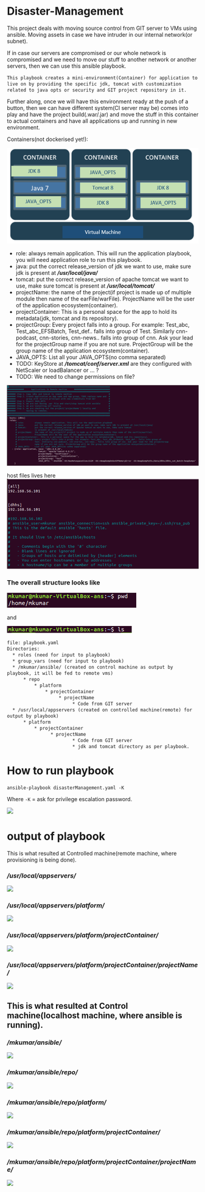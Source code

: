 # Disaster-Management
This project deals with moving source control from GIT server to VMs using ansible. Moving assets in case we have intruder in our internal network(or subnet).

If in case our servers are compromised or our whole network is compromised and we need to move our stuff to another network or another servers, then we can use this ansible playbook.

```
This playbook creates a mini-environment(Container) for application to live on by providing the specific jdk, tomcat with customization related to java opts or security and GIT project repository in it.
```

Further along, once we will have this environment ready at the push of a button, then we can have different system(CI server may be) comes into play and have the project build(.war/.jar) and move the stuff in this container to actual containers and have all applications up and running in new environment. 

Containers(not dockerised yet!):

![](images/containers.png)

 
* role:         always remain application. This will run the application playbook, you will need application role to run this playbook.
* java:         put the correct release_version of jdk we want to use, make sure jdk is present at **_/usr/local/java/_**
* tomcat:       put the correct release_version of apache tomcat we want to use, make sure tomcat
               is present at **_/usr/local/tomcat/_**
* projectName:  the name of the project(if project is made up of multiple module then name of the earFile/warFile). 
               ProjectName will be the user of the application ecosystem(container).
* projectContainer:  This is a personal space for the app to hold its metadata(jdk, tomcat and its repository).
* projectGroup: Every project falls into a group. For example: Test_abc, Test_abc_EFSBatch, Test_def.. falls into group of
               Test. Similarly cnn-podcast, cnn-stories, cnn-news.. falls into group of cnn. Ask your lead for the projectGroup
               name if you are not sure. ProjectGroup will be the group name of the application ecosystem(container).
* JAVA_OPTS:    List all your JAVA_OPTS(no comma separated)  
* TODO: KeyStore at **_/tomcat/conf/server.xml_**  are they configured with NetScaler or loadBalancer or ... ? 
* TODO: We need to change permissions on file?

![](images/application.png)



host files lives here
![](images/hosts.png)


### The overall structure looks like
![](images/pwd.png)

and

![](images/whatsRequired.png)
```
file: playbook.yaml
Directories:
  * roles (need for input to playbook)
  * group_vars (need for input to playbook)
  * /mkumar/ansible/ (created on control machine as output by playbook, it will be fed to remote vms)
      * repo
          * platform
              * projectContainer
                   * projectName
                        * Code from GIT server
  * /usr/local/appservers (created on controlled machine(remote) for output by playbook)
      * platform
          * projectContainer
                * projectName
                        * Code from GIT server
                        * jdk and tomcat directory as per playbook.
```


# How to run playbook

```
ansible-playbook disasterManagement.yaml -K
```
Where
```-K``` = ask for privilege escalation password.


![](images/howToRun.gif)


# output of playbook
This is what resulted at Controlled machine(remote machine, where provisioning is being done).

### **_/usr/local/appservers/_**
 
![](images/remote_appservers.png)


### **_/usr/local/appservers/platform/_**
 
![](images/remote_appservers_platform.png)


### **_/usr/local/appservers/platform/projectContainer/_**
  
![](images/remote_appservers_platform_projectContainer.png)

### **_/usr/local/appservers/platform/projectContainer/projectName/_**
  
![](images/remote_appservers_platform_projectContainer_projectName.png)


## This is what resulted at Control machine(localhost machine, where ansible is running).

### **_/mkumar/ansible/_**
 
![](images/local_GIT_ansible.png)

### **_/mkumar/ansible/repo/_**
 
![](images/local_GIT_ansible_platform.png)

### **_/mkumar/ansible/repo/platform/_**
 
![](images/local_GIT_ansible_platform_projectContainer.png)

### **_/mkumar/ansible/repo/platform/projectContainer/_**
 
![](images/local_GIT_ansible_platform_projectContainer_projectNameFromGITServer.png)

### **_/mkumar/ansible/repo/platform/projectContainer/projectName/_**
 
![](images/local_GIT_ansible_platform_projectContainer_projectNameFromGITServer_projectName.png)
